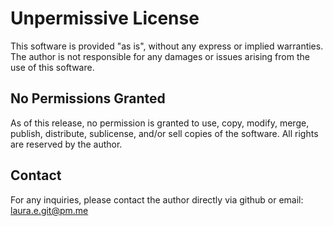 # Unpermissive License

This software is provided "as is", without any express or implied warranties. The author is not responsible for any damages or issues arising from the use of this software.

## No Permissions Granted

As of this release, no permission is granted to use, copy, modify, merge, publish, distribute, sublicense, and/or sell copies of the software. All rights are reserved by the author.

## Contact

For any inquiries, please contact the author directly via github or email:
[laura.e.git@pm.me](mailto:laura.e.git@pm.me)